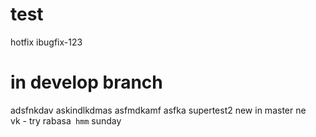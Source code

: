 # test
hotfix
ibugfix-123
# in develop branch
adsfnkdav
askindlkdmas
asfmdkamf
asfka
supertest2
new in master
ne	
vk - try
rabasa`
hmm`
sunday
